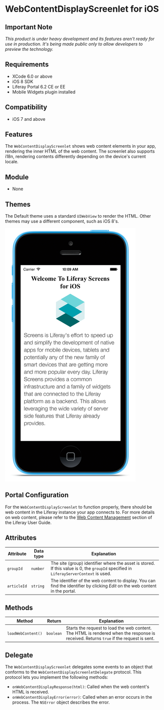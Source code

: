 # WebContentDisplayScreenlet for iOS

## Important Note

*This product is under heavy development and its features aren't ready for use in production. It's being made public only to allow developers to preview the technology.*

## Requirements

- XCode 6.0 or above
- iOS 8 SDK
- Liferay Portal 6.2 CE or EE
- Mobile Widgets plugin installed

## Compatibility

- iOS 7 and above

## Features

The `WebContentDisplayScreenlet` shows web content elements in your app, rendering the inner HTML of the web content. The screenlet also supports i18n, rendering contents differently depending on the device's current locale.

## Module

- None

## Themes

The Default theme uses a standard `UIWebView` to render the HTML. Other themes may use a different component, such as iOS 8's.

![The `WebContentDisplayScreenlet` using the Default theme](Images/webcontent.png)

## Portal Configuration

For the `WebContentDisplayScreenlet` to function properly, there should be web content in the Liferay instance your app connects to. For more details on web content, please refer to the [Web Content Management](https://www.liferay.com/documentation/liferay-portal/6.2/user-guide/-/ai/web-content-management-liferay-portal-6-2-user-guide-02-en) section of the Liferay User Guide.

## Attributes

| Attribute | Data type | Explanation |
|-----------|-----------|-------------| 
| `groupId` | `number` | The site (group) identifier where the asset is stored. If this value is 0, the `groupId` specified in `LiferayServerContext` is used. |
|  `articleId` | `string` | The identifier of the web content to display. You can find the identifier by clicking *Edit* on the web content in the portal. |

## Methods

| Method | Return | Explanation |
|-----------|-----------|-------------| 
|  `loadWebContent()` | `boolean` | Starts the request to load the web content. The HTML is rendered when the response is received. Returns `true` if the request is sent. |

## Delegate

The `WebContentDisplayScreenlet` delegates some events to an object that conforms to the `WebContentDisplayScreenletDelegate` protocol. This protocol lets you implement the following methods:

- `onWebContentDisplayResponse(html)`: Called when the web content's HTML is received.
- `onWebContentDisplayError(error)`: Called when an error occurs in the process. The `NSError` object describes the error.

